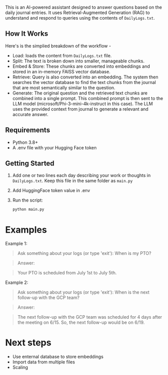 
This is an AI-powered assistant designed to answer questions based on the daily journal entries. It uses Retrieval-Augmented Generation (RAG) to understand and respond to queries using the contents of `DailyLogs.txt`.

## How It Works
Here's is the simplied breakdown of the workflow -
- Load: loads the content from `DailyLogs.txt` file.
- Split: The text is broken down into smaller, manageable chunks.
- Embed & Store: These chunks are converted into embeddings and stored in an in-memory FAISS vector database.
- Retrieve: Query is also converted into an embedding. The system then searches the vector database to find the text chunks from the journal that are most semantically similar to the question.
- Generate: The original question and the retrieved text chunks are combined into a single prompt. This combined prompt is then sent to the LLM model (microsoft/Phi-3-mini-4k-instruct in this case). The LLM uses the provided context from journal to generate a relevant and accurate answer.

## Requirements
- Python 3.8+
- A .env file with your Hugging Face token

## Getting Started

1. Add one or two lines each day describing your work or thoughts in `DailyLogs.txt`. Keep this file in the same folder as `main.py`
2. Add HuggingFace token value in .env
3. Run the script:

   ```bash
   python main.py

# Examples

Example 1:
> Ask something about your logs (or type 'exit'): When is my PTO?

> Answer: 

> Your PTO is scheduled from July 1st to July 5th.

Example 2:

> Ask something about your logs (or type 'exit'): When is the next follow-up with the GCP team?

> Answer:

> The next follow-up with the GCP team was scheduled for 4 days after the meeting on 6/15. So, the next follow-up would be on 6/19.

# Next steps
- Use enternal database to store embeddings
- Import data from multiple files
- Scaling

